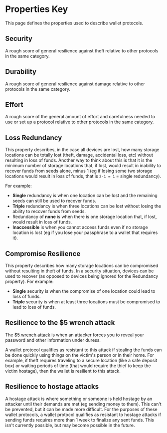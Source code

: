 # Properties Key

This page defines the properties used to describe wallet protocols.

## Security

A rough score of general resilience against theft relative to other protocols in the same category.

## Durability

A rough score of general resilience against damage relative to other protocols in the same category.

## Effort

A rough score of the general amount of effort and carefulness needed to use or set up a protocol relative to other protocols in the same category.

## Loss Redundancy

This property describes, in the case all devices are lost, how many storage locations can be totally lost (theft, damage, accidental loss, etc) without resulting in loss of funds. Another way to think about this is that it is the minimum number of storage locations that, if lost, would result in inability to recover funds from seeds alone, minus 1 (eg if losing some two storage locations would result in loss of funds, that is `2-1 = 1` = single redundancy).

For example:

* **Single** redundancy is when one location can be lost and the remaining seeds can still be used to recover funds.
* **Triple** redundancy is when three locations can be lost without losing the ability to recover funds from seeds.
* Redundancy of **none** is when there is one storage location that, if lost, would result in loss of funds.
* **Inaccessible** is when you cannot access funds even if no storage location is lost (eg if you lose your passphrase to a wallet that requires it).

## Compromise Resilience

This property describes how many storage locations can be compromised without resulting in theft of funds. In a security situation, devices can be used to recover (as opposed to devices being ignored for the Redundancy property). For example:

* **Single** security is when the compromise of one location could lead to loss of funds.
* **Triple** security is when at least three locations must be compromised to lead to loss of funds.

## Resilience to the $5 wrench attack

The [$5 wrench attack](https://xkcd.com/538/) is when an attacker forces you to reveal your password and other information under duress.

A wallet protocol qualifies as resistant to this attack if stealing the funds can be done quickly using things on the victim's person or in their home. For example, if theft requires traveling to a secure location (like a safe deposit box) or waiting periods of time (that would require the thief to keep the victim hostage), then the wallet is resilient to this attack.

## Resilience to hostage attacks

A hostage attack is where something or someone is held hostage by an attacker until their demands are met (eg sending money to them). This can't be prevented, but it can be made more difficult. For the purposes of these wallet protocols, a wallet protocol qualifies as resistant to hostage attacks if sending funds requires more than 1 week to finalize any sent funds. This isn't currently possible, but may become possible in the future.